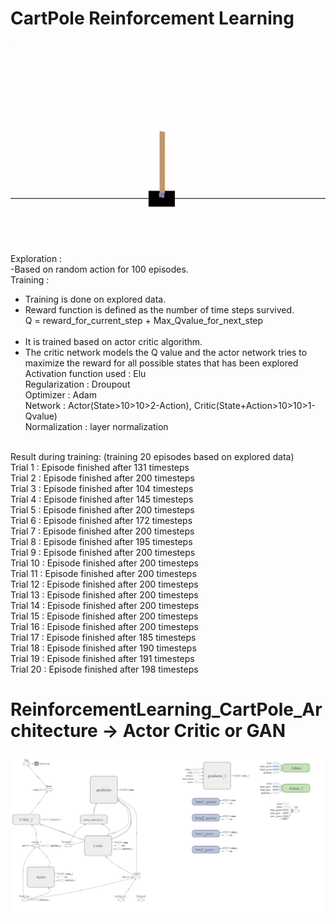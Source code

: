 # CartPole Reinforcement Learning 

![ReinforcementLearning_Sanjay Krishnan Venugopal](https://github.com/iamsanjaykrishnan/ReinforcementLearning_CartPole/blob/master/SanjayReinforcementLearning.gif)<br />
Exploration : <br />
-Based on random action for 100 episodes.<br />
Training : <br />
- Training is done on explored data.<br />
- Reward function is defined as the number of time steps survived.<br />
	Q = reward_for_current_step + Max_Qvalue_for_next_step<br /><br />
- It is trained based on actor critic algorithm. 
- The critic network models the Q value and the actor network tries to maximize the reward for all possible states that has been explored <br />
Activation function used : Elu<br />
Regularization : Droupout<br />
Optimizer : Adam<br />
Network : Actor(State>10>10>2-Action), Critic(State+Action>10>10>1-Qvalue)<br />
Normalization : layer normalization<br />
<br />
Result during training: (training 20 episodes based on explored data)<br />
Trial 1 : Episode finished after 131 timesteps<br />
Trial 2 : Episode finished after 200 timesteps<br />
Trial 3 : Episode finished after 104 timesteps<br />
Trial 4 : Episode finished after 145 timesteps<br />
Trial 5 : Episode finished after 200 timesteps<br />
Trial 6 : Episode finished after 172 timesteps<br />
Trial 7 : Episode finished after 200 timesteps<br />
Trial 8 : Episode finished after 195 timesteps<br />
Trial 9 : Episode finished after 200 timesteps<br />
Trial 10 : Episode finished after 200 timesteps<br />
Trial 11 : Episode finished after 200 timesteps<br />
Trial 12 : Episode finished after 200 timesteps<br />
Trial 13 : Episode finished after 200 timesteps<br />
Trial 14 : Episode finished after 200 timesteps<br />
Trial 15 : Episode finished after 200 timesteps<br />
Trial 16 : Episode finished after 200 timesteps<br />
Trial 17 : Episode finished after 185 timesteps<br />
Trial 18 : Episode finished after 190 timesteps<br />
Trial 19 : Episode finished after 191 timesteps<br />
Trial 20 : Episode finished after 198 timesteps<br />

# ReinforcementLearning_CartPole_Architecture -> Actor Critic or GAN
![ReinforcementLearning_A2C](https://github.com/iamsanjaykrishnan/ReinforcementLearning_CartPole/blob/master/NetworkArchitecture.png)
